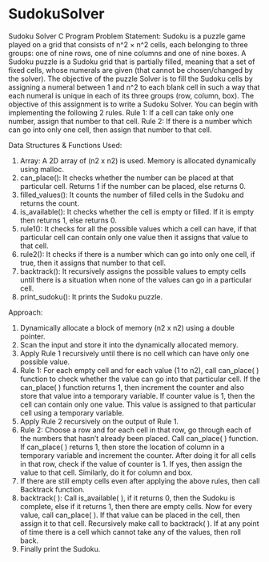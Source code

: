 # SudokuSolver
Sudoku Solver C Program
Problem Statement:
Sudoku is a puzzle game played on a grid that consists of n^2 × n^2
cells, each belonging to three groups: one of nine rows, one of
nine columns and one of nine boxes.
A Sudoku puzzle is a Sudoku grid that is partially filled, meaning that
a set of fixed cells, whose numerals are given (that cannot be
chosen/changed by the solver). The objective of the puzzle Solver is
to fill the Sudoku cells by assigning a numeral between 1 and n^2 to
each blank cell in such a way that each numeral is unique in each of
its three groups (row, column, box).
The objective of this assignment is to write a Sudoku Solver.
You can begin with implementing the following 2 rules.
Rule 1: If a cell can take only one number, assign that number to that
cell.
Rule 2: If there is a number which can go into only one cell, then
assign that number to that cell.

Data Structures & Functions Used:
1. Array: A 2D array of (n2 x n2) is used. Memory is allocated
dynamically using malloc.
2. can_place(): It checks whether the number can be placed at that
particular cell. Returns 1 if the number can be placed, else
returns 0.
3. filled_values(): It counts the number of filled cells in the
Sudoku and returns the count.
4. is_available(): It checks whether the cell is empty or filled. If it
is empty then returns 1, else returns 0.
5. rule1(): It checks for all the possible values which a cell can
have, if that particular cell can contain only one value then it
assigns that value to that cell.
6. rule2(): It checks if there is a number which can go into only
one cell, if true, then it assigns that number to that cell.
7. backtrack(): It recursively assigns the possible values to empty
cells until there is a situation when none of the values can go in
a particular cell.
8. print_sudoku(): It prints the Sudoku puzzle.


Approach:
1. Dynamically allocate a block of memory (n2 x n2) using a double
pointer.
2. Scan the input and store it into the dynamically allocated
memory.
3. Apply Rule 1 recursively until there is no cell which can have
only one possible value.
4. Rule 1: For each empty cell and for each value (1 to n2), call
can_place( ) function to check whether the value can go into that
particular cell. If the can_place( ) function returns 1, then
increment the counter and also store that value into a temporary
variable. If counter value is 1, then the cell can contain only one
value. This value is assigned to that particular cell using a
temporary variable.
5. Apply Rule 2 recursively on the output of Rule 1.
6. Rule 2: Choose a row and for each cell in that row, go through
each of the numbers that hasn’t already been placed. Call
can_place( ) function. If can_place( ) returns 1, then store the
location of column in a temporary variable and increment the
counter. After doing it for all cells in that row, check if the value
of counter is 1. If yes, then assign the value to that cell.
Similarly, do it for column and box.
7. If there are still empty cells even after applying the above rules,
then call Backtrack function.
8. backtrack( ): Call is_available( ), if it returns 0, then the Sudoku
is complete, else if it returns 1, then there are empty cells. Now
for every value, call can_place( ). If that value can be placed in
the cell, then assign it to that cell. Recursively make call to
backtrack( ). If at any point of time there is a cell which cannot
take any of the values, then roll back.
9. Finally print the Sudoku.



